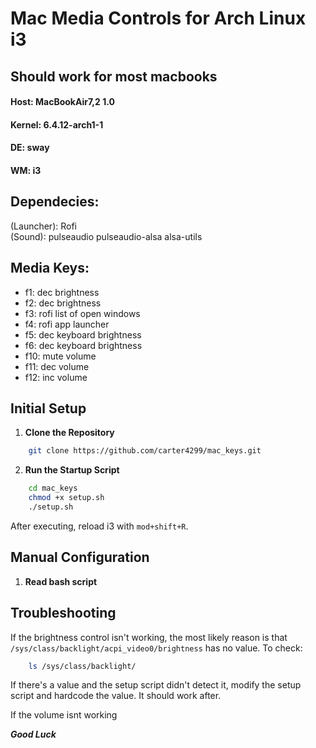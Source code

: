 # Mac Media Controls for Arch Linux i3

## Should work for most macbooks
#### Host: MacBookAir7,2 1.0 
#### Kernel: 6.4.12-arch1-1 
#### DE: sway 
#### WM: i3

## Dependecies:
(Launcher): 
Rofi \
(Sound):
pulseaudio 
pulseaudio-alsa
alsa-utils 

## Media Keys:
- f1: dec brightness
- f2: dec brightness
- f3: rofi list of open windows
- f4: rofi app launcher
- f5: dec keyboard brightness
- f6: dec keyboard brightness
- f10: mute volume
- f11: dec volume
- f12: inc volume

## Initial Setup

1. **Clone the Repository**

```zsh
    git clone https://github.com/carter4299/mac_keys.git
```

2. **Run the Startup Script**

```zsh
    cd mac_keys
    chmod +x setup.sh
    ./setup.sh
```

After executing, reload i3 with `mod+shift+R`.

## Manual Configuration

1. **Read bash script** 

## Troubleshooting

If the brightness control isn't working, the most likely reason is that `/sys/class/backlight/acpi_video0/brightness` has no value. To check:

```zsh
    ls /sys/class/backlight/
```

If there's a value and the setup script didn't detect it, modify the setup script and hardcode the value. It should work after.


If the volume isnt working 

***Good Luck***